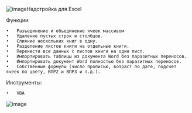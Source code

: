 ![image](https://github.com/user-attachments/assets/0cfe644e-7c52-4d23-8d6c-d16bd40e1ec4)Надстройка для Excel

Функции:

	•	Разъединение и объединение ячеек массивом
	•	Удаление пустых строк и столбцов.
	•	Слияние нескольких книг в одну.
	•	Разделение листов книги на отдельные книги.
	•	Перенести все данных с листов книги на один лист.
	•	Импортировать таблицы из документа Word без паразитных переносов.
	•	Импортировать документ Word полностью без паразитных переносов.
	•	Собственные формулы (число прописью, возраст по дате, подсчет ячеек по цвету, ВПР2 и ВПР3 и т.д.).

Инструменты:

	•	VBA
![image](https://github.com/user-attachments/assets/42666489-2b40-4b94-86e6-1d375400d068)
